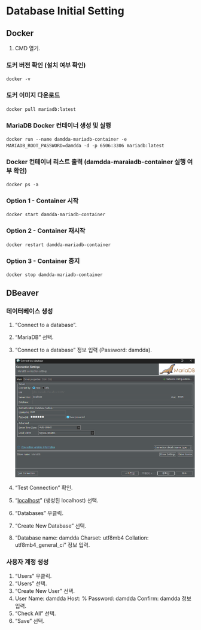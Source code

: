 # Database Initial Setting

## Docker

1. CMD 열기.

### 도커 버전 확인 (설치 여부 확인)

`docker -v`

### 도커 이미지 다운로드

`docker pull mariadb:latest`

### MariaDB Docker 컨테이너 생성 및 실행

`docker run --name damdda-mariadb-container -e MARIADB_ROOT_PASSWORD=damdda -d -p 6506:3306 mariadb:latest`

### Docker 컨테이너 리스트 출력 (damdda-maraiadb-container 실행 여부 확인)

`docker ps -a`

### Option 1 - Container 시작

`docker start damdda-mariadb-container`

### Option 2 - Container 재시작

`docker restart damdda-mariadb-container`

### Option 3 - Container 중지

`docker stop damdda-mariadb-container`

## DBeaver

### 데이터베이스 생성

1.  “Connect to a database”.
2.  “MariaDB” 선택.
3.  “Connect to a database” 정보 입력 (Password: damdda).

    ![DBeaver_create_database.png](DBeaver_create_database.png)

4.  “Test Connection” 확인.
5.  “[localhost](http://localhost)” (생성된 localhost) 선택.
6.  “Databases” 우클릭.
7.  “Create New Database” 선택.
8.  “Database name: damdda
    Charset: utf8mb4
    Collation: utf8mb4_general_ci”
    정보 입력.

### 사용자 계정 생성

1.  “Users” 우클릭.
2.  “Users” 선택.
3.  “Create New User” 선택.
4.  User Name: damdda
    Host: %
    Password: damdda
    Confirm: damdda
    정보 입력.
5.  “Check All” 선택.
6.  “Save” 선택.
